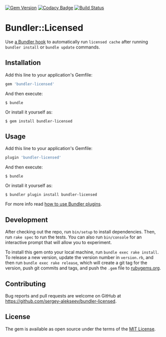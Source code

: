 [![Gem Version](https://badge.fury.io/rb/bundler-licensed.svg)](https://badge.fury.io/rb/bundler-licensed)
[![Codacy Badge](https://api.codacy.com/project/badge/Grade/9a1e5958c5244a80b395eaf7ca3564c5)](https://www.codacy.com/manual/sergey_14/bundler-licensed?utm_source=github.com&amp;utm_medium=referral&amp;utm_content=sergey-alekseev/bundler-licensed&amp;utm_campaign=Badge_Grade)
[![Build Status](https://travis-ci.com/sergey-alekseev/bundler-licensed.svg?branch=master)](https://travis-ci.com/sergey-alekseev/bundler-licensed)

# Bundler::Licensed

Use [a Bundler hook](https://bundler.io/v2.0/guides/bundler_plugins.html#developing_your_plugin_hooks) to automatically run `licensed cache` after running `bundler install` or `bundle update` commands.

## Installation

Add this line to your application's Gemfile:

```ruby
gem 'bundler-licensed'
```

And then execute:

    $ bundle

Or install it yourself as:

    $ gem install bundler-licensed

## Usage

Add this line to your application's Gemfile:

```ruby
plugin 'bundler-licensed'
```

And then execute:

    $ bundle

Or install it yourself as:

    $ bundler plugin install bundler-licensed

For more info read [how to use Bundler plugins](https://bundler.io/v2.0/guides/bundler_plugins.html#using-a-plugin).

## Development

After checking out the repo, run `bin/setup` to install dependencies. Then, run `rake spec` to run the tests. You can also run `bin/console` for an interactive prompt that will allow you to experiment.

To install this gem onto your local machine, run `bundle exec rake install`. To release a new version, update the version number in `version.rb`, and then run `bundle exec rake release`, which will create a git tag for the version, push git commits and tags, and push the `.gem` file to [rubygems.org](https://rubygems.org).

## Contributing

Bug reports and pull requests are welcome on GitHub at https://github.com/sergey-alekseev/bundler-licensed.

## License

The gem is available as open source under the terms of the [MIT License](https://opensource.org/licenses/MIT).
